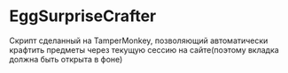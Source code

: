 # EggSurpriseCrafter
Скрипт сделанный на TamperMonkey, позволяющий автоматически крафтить предметы через текущую сессию на сайте(поэтому вкладка должна быть открыта в фоне)
